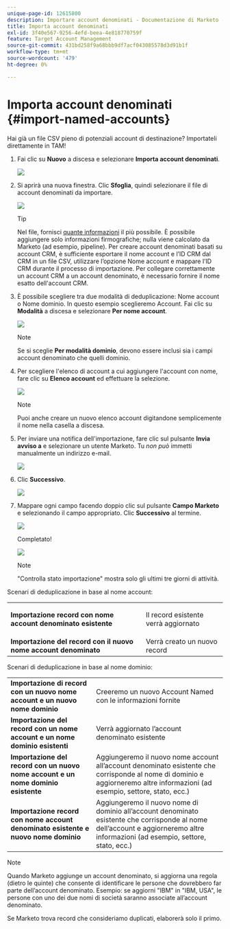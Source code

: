 ```yaml
---
unique-page-id: 12615800
description: Importare account denominati - Documentazione di Marketo - Documentazione del prodotto
title: Importa account denominati
exl-id: 3f40e567-9256-4efd-beea-4e818770759f
feature: Target Account Management
source-git-commit: 431bd258f9a68bbb9df7acf043085578d3d91b1f
workflow-type: tm+mt
source-wordcount: '479'
ht-degree: 0%

---
```


# Importa account denominati {#import-named-accounts}

Hai già un file CSV pieno di potenziali account di destinazione? Importateli direttamente in TAM!

1. Fai clic su **Nuovo** a discesa e selezionare **Importa account denominati**.

   ![](assets/inaone.png)

1. Si aprirà una nuova finestra. Clic **Sfoglia**, quindi selezionare il file di account denominati da importare.

   ![](assets/inatwo.png)

   >[!TIP]
   >
   >Nel file, fornisci [quante informazioni](/help/marketo/product-docs/target-account-management/target/named-accounts/named-account-overview.md#named-account-attributes) il più possibile. È possibile aggiungere solo informazioni firmografiche; nulla viene calcolato da Marketo (ad esempio, pipeline). Per creare account denominati basati su account CRM, è sufficiente esportare il nome account e l’ID CRM dal CRM in un file CSV, utilizzare l’opzione Nome account e mappare l’ID CRM durante il processo di importazione. Per collegare correttamente un account CRM a un account denominato, è necessario fornire il nome esatto dell&#39;account CRM.

1. È possibile scegliere tra due modalità di deduplicazione: Nome account o Nome dominio. In questo esempio sceglieremo Account. Fai clic su **Modalità** a discesa e selezionare **Per nome account**.

   ![](assets/inathree.png)

   >[!NOTE]
   >
   >Se si sceglie **Per modalità dominio**, devono essere inclusi sia i campi account denominato che quelli dominio.

1. Per scegliere l&#39;elenco di account a cui aggiungere l&#39;account con nome, fare clic su **Elenco account** ed effettuare la selezione.

   ![](assets/inafour.png)

   >[!NOTE]
   >
   >Puoi anche creare un nuovo elenco account digitandone semplicemente il nome nella casella a discesa.

1. Per inviare una notifica dell&#39;importazione, fare clic sul pulsante **Invia avviso a** e selezionare un utente Marketo. Tu _non può_ immetti manualmente un indirizzo e-mail.

   ![](assets/inafive-2.png)

1. Clic **Successivo**.

   ![](assets/inasix-2.png)

1. Mappare ogni campo facendo doppio clic sul pulsante **Campo Marketo** e selezionando il campo appropriato. Clic **Successivo** al termine.

   ![](assets/inaseven.png)

   Completato!

   ![](assets/inanine.png)

   >[!NOTE]
   >
   >&quot;Controlla stato importazione&quot; mostra solo gli ultimi tre giorni di attività.

Scenari di deduplicazione in base al nome account:

<table> 
 <tbody> 
  <tr> 
   <td><strong>Importazione record con nome account denominato esistente</strong></td> 
   <td><p>Il record esistente verrà aggiornato</p></td> 
  </tr> 
  <tr> 
   <td><strong>Importazione del record con il nuovo nome account denominato</strong></td> 
   <td>Verrà creato un nuovo record</td> 
  </tr> 
 </tbody> 
</table>

Scenari di deduplicazione in base al nome dominio:

<table> 
 <tbody> 
  <tr> 
   <td><strong>Importazione di record con un nuovo nome account e un nuovo nome dominio</strong></td> 
   <td>Creeremo un nuovo Account Named con le informazioni fornite</td> 
  </tr> 
  <tr> 
   <td><strong>Importazione del record con un nome account e un nome dominio esistenti</strong></td> 
   <td>Verrà aggiornato l’account denominato esistente</td> 
  </tr> 
   <tr> 
   <td><strong>Importazione del record con un nuovo nome account e un nome dominio esistente</strong></td> 
   <td>Aggiungeremo il nuovo nome account all’account denominato esistente che corrisponde al nome di dominio e aggiorneremo altre informazioni (ad esempio, settore, stato, ecc.)</td> 
  </tr> 
  <tr> 
   <td><strong>Importazione record con nome account denominato esistente e nuovo nome dominio</strong></td> 
   <td>Aggiungeremo il nuovo nome di dominio all’account denominato esistente che corrisponde al nome dell’account e aggiorneremo altre informazioni (ad esempio, settore, stato, ecc.)</td> 
  </tr> 
 </tbody> 
</table>

>[!NOTE]
>
>Quando Marketo aggiunge un account denominato, si aggiorna una regola (dietro le quinte) che consente di identificare le persone che dovrebbero far parte dell’account denominato. Esempio: se aggiorni &quot;IBM&quot; in &quot;IBM, USA&quot;, le persone con uno dei due nomi di società saranno associate all’account denominato.

Se Marketo trova record che consideriamo duplicati, elaborerà solo il primo.
